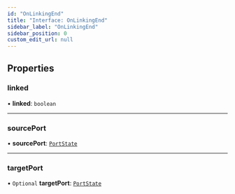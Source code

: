```yaml
---
id: "OnLinkingEnd"
title: "Interface: OnLinkingEnd"
sidebar_label: "OnLinkingEnd"
sidebar_position: 0
custom_edit_url: null
---
```


## Properties

### linked

• **linked**: `boolean`

___

### sourcePort

• **sourcePort**: [`PortState`](../classes/PortState.md)

___

### targetPort

• `Optional` **targetPort**: [`PortState`](../classes/PortState.md)
